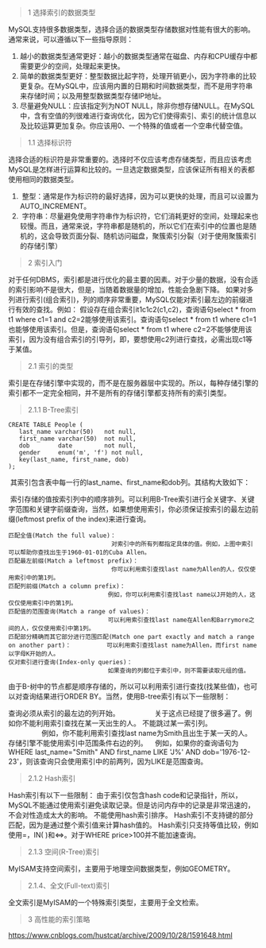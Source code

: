 > 1 选择索引的数据类型

MySQL支持很多数据类型，选择合适的数据类型存储数据对性能有很大的影响。通常来说，可以遵循以下一些指导原则：

1. 越小的数据类型通常更好：越小的数据类型通常在磁盘、内存和CPU缓存中都需要更少的空间，处理起来更快。
2. 简单的数据类型更好：整型数据比起字符，处理开销更小，因为字符串的比较更复杂。在MySQL中，应该用内置的日期和时间数据类型，而不是用字符串来存储时间；以及用整型数据类型存储IP地址。
3. 尽量避免NULL：应该指定列为NOT NULL，除非你想存储NULL。在MySQL中，含有空值的列很难进行查询优化，因为它们使得索引、索引的统计信息以及比较运算更加复杂。你应该用0、一个特殊的值或者一个空串代替空值。

> 1.1 选择标识符    

选择合适的标识符是非常重要的。选择时不仅应该考虑存储类型，而且应该考虑MySQL是怎样进行运算和比较的。一旦选定数据类型，应该保证所有相关的表都使用相同的数据类型。
1.  整型：通常是作为标识符的最好选择，因为可以更快的处理，而且可以设置为AUTO_INCREMENT。
2.  字符串：尽量避免使用字符串作为标识符，它们消耗更好的空间，处理起来也较慢。而且，通常来说，字符串都是随机的，所以它们在索引中的位置也是随机的，这会导致页面分裂、随机访问磁盘，聚簇索引分裂（对于使用聚簇索引的存储引擎）

> 2 索引入门

对于任何DBMS，索引都是进行优化的最主要的因素。对于少量的数据，没有合适的索引影响不是很大，但是，当随着数据量的增加，性能会急剧下降。
如果对多列进行索引(组合索引)，列的顺序非常重要，MySQL仅能对索引最左边的前缀进行有效的查找。例如：
假设存在组合索引it1c1c2(c1,c2)，查询语句select * from t1 where c1=1 and c2=2能够使用该索引。查询语句select * from t1 where c1=1也能够使用该索引。但是，查询语句select * from t1 where c2=2不能够使用该索引，因为没有组合索引的引导列，即，要想使用c2列进行查找，必需出现c1等于某值。

> 2.1 索引的类型

索引是在存储引擎中实现的，而不是在服务器层中实现的。所以，每种存储引擎的索引都不一定完全相同，并不是所有的存储引擎都支持所有的索引类型。

> 2.1.1 B-Tree索引

```
CREATE TABLE People (
   last_name varchar(50)   not null,
   first_name varchar(50)  not null,
   dob        date         not null,
   gender     enum('m', 'f') not null,
   key(last_name, first_name, dob)
);
```

 其索引包含表中每一行的last_name、first_name和dob列。其结构大致如下：

 索引存储的值按索引列中的顺序排列。可以利用B-Tree索引进行全关键字、关键字范围和关键字前缀查询，当然，如果想使用索引，你必须保证按索引的最左边前缀(leftmost prefix of the index)来进行查询。

```
匹配全值(Match the full value)：                                                                     对索引中的所有列都指定具体的值。例如，上图中索引可以帮助你查找出生于1960-01-01的Cuba Allen。
匹配最左前缀(Match a leftmost prefix)：                                                              你可以利用索引查找last name为Allen的人，仅仅使用索引中的第1列。
匹配列前缀(Match a column prefix)：                                                                  例如，你可以利用索引查找last name以J开始的人，这仅仅使用索引中的第1列。
匹配值的范围查询(Match a range of values)：                                                           可以利用索引查找last name在Allen和Barrymore之间的人，仅仅使用索引中第1列。
匹配部分精确而其它部分进行范围匹配(Match one part exactly and match a range on another part)：		  可以利用索引查找last name为Allen，而first name以字母K开始的人。
仅对索引进行查询(Index-only queries)：                                                                如果查询的列都位于索引中，则不需要读取元组的值。
```

由于B-树中的节点都是顺序存储的，所以可以利用索引进行查找(找某些值)，也可以对查询结果进行ORDER BY。当然，使用B-tree索引有以下一些限制：

查询必须从索引的最左边的列开始。                  关于这点已经提了很多遍了。例如你不能利用索引查找在某一天出生的人。
不能跳过某一索引列。                                        例如，你不能利用索引查找last name为Smith且出生于某一天的人。
存储引擎不能使用索引中范围条件右边的列。    例如，如果你的查询语句为WHERE last_name="Smith" AND first_name LIKE 'J%' AND dob='1976-12-23'，则该查询只会使用索引中的前两列，因为LIKE是范围查询。

> 2.1.2 Hash索引

Hash索引有以下一些限制：
由于索引仅包含hash code和记录指针，所以，MySQL不能通过使用索引避免读取记录。但是访问内存中的记录是非常迅速的，不会对性造成太大的影响。
不能使用hash索引排序。
Hash索引不支持键的部分匹配，因为是通过整个索引值来计算hash值的。
Hash索引只支持等值比较，例如使用=，IN( )和<=>。对于WHERE price>100并不能加速查询。

> 2.1.3 空间(R-Tree)索引

MyISAM支持空间索引，主要用于地理空间数据类型，例如GEOMETRY。

> 2.1.4、全文(Full-text)索引

全文索引是MyISAM的一个特殊索引类型，主要用于全文检索。

> 3 高性能的索引策略

https://www.cnblogs.com/hustcat/archive/2009/10/28/1591648.html